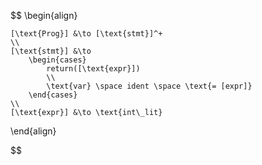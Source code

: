 $$
\begin{align}

    [\text{Prog}] &\to [\text{stmt}]^+
    \\
    [\text{stmt}] &\to 
        \begin{cases}
            return([\text{expr}])
            \\
            \text{var} \space ident \space \text{= [expr]} 
        \end{cases}
    \\
    [\text{expr}] &\to \text{int\_lit}

\end{align}

$$